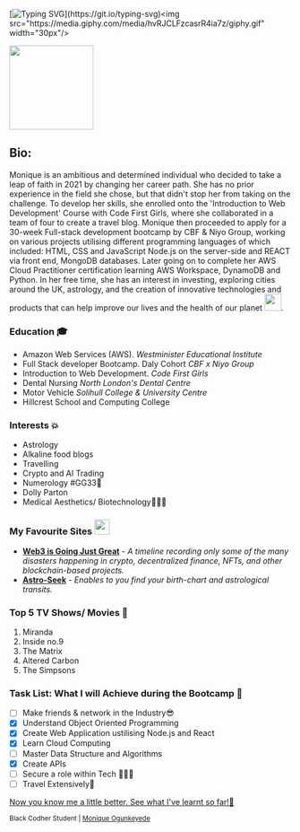 [![Typing SVG](https://readme-typing-svg.herokuapp.com?font=Fira+Code&pause=1000&color=000000&width=506&lines=console.log('Hello+World%2C+Monique+Here!'))](https://git.io/typing-svg)<img src="https://media.giphy.com/media/hvRJCLFzcasrR4ia7z/giphy.gif" width="30px"/>

<a href="https://t.me/m28n8que" target=_blank ><img align="top" width="150" height="150" src="https://github.com/M0nica/M0nica/blob/main/octomonica/m0nica-octocat-rotating.gif?raw=true"></a>

## Bio:
Monique is an ambitious and determined individual who decided to take a leap of faith in 2021 by changing her career path. She has no prior experience in the field she chose, but that didn't stop her from taking on the challenge. To develop her skills, she enrolled onto the 'Introduction to Web Development' Course with Code First Girls, where she collaborated in a team of four to create a travel blog. Monique then proceeded to apply for a 30-week Full-stack development bootcamp by CBF & Niyo Group, working on various projects utilising different programming languages of which included: HTML, CSS and JavaScript Node.js on the server-side and REACT via front end, MongoDB databases. Later going on to complete her AWS Cloud Practitioner certification learning AWS Workspace, DynamoDB and Python. In her free time, she has an interest in investing, exploring cities around the UK, astrology, and the creation of innovative technologies and products that can help improve our lives and the health of our planet <img src="https://media4.giphy.com/media/UOdoMz3baCENO/giphy.gif?cid=ecf05e47cyqy7oztmuuv0w3trvyeyfbh04d8plo9wywcffw4&rid=giphy.gif&ct=g" width="30"/></li>.

### Education 🎓
- Amazon Web Services (AWS). _Westminister Educational Institute_
- Full Stack developer Bootcamp. Daly Cohort _CBF x Niyo Group_
- Introduction to Web Development. _Code First Girls_
- Dental Nursing _North London's Dental Centre_
- Motor Vehicle _Solihull College & University Centre_
- Hillcrest School and Computing College

### Interests 💥
- Astrology
- Alkaline food blogs
- Travelling
- Crypto and AI Trading
- Numerology #GG33🐉
- Dolly Parton
- Medical Aesthetics/ Biotechnology🧖🏾‍♀️

### My Favourite Sites <img src="https://media.giphy.com/media/WFZvB7VIXBgiz3oDXE/giphy.gif" width="27"/></h3>
- **[Web3 is Going Just Great](https://web3isgoinggreat.com/)** - _A timeline recording only some of the many disasters happening in crypto, decentralized finance, NFTs, and other blockchain-based projects._
- **[Astro-Seek](https://astro-seek.com)** - _Enables to you find your birth-chart and astrological transits._

### Top 5 TV Shows/ Movies 🍿
1. Miranda
2. Inside no.9
3. The Matrix
4. Altered Carbon
5. The Simpsons

###  Task List: What I will Achieve during the Bootcamp 🎯
- [ ] Make friends & network in the Industry😎
- [x] Understand Object Oriented Programming
- [x] Create Web Application ustilising Node.js and React
- [x] Learn Cloud Computing
- [ ] Master Data Structure and Algorithms
- [x] Create APIs
- [ ] Secure a role within Tech 👩🏾‍💻
- [ ] Travel Extensively🌴

<!--### Reach me 
- Linkedin💼 
- Telegram: m833q -->

[Now you know me a little better. See what I've learnt so far!🔎](https://github.com/black-codher-bootcamp-2022-daly/unit-01-github-fundamentals-homework-MoniqueOg/blob/main/fundamentals.md)

<sup>  Black Codher Student
 | <a href=https://www.linkedin.com/in/monique-o-7538b41b8/> Monique Ogunkeyede</a> </sup>

[^1]: My references

[^2]: https://docs.github.com/en
[^3]: https://emojis.wiki/ <!--for brown tone-->
[^4]: https://simpsons.fandom.com/wiki/Rayshelle_Peyton 
[^5]: https://https://github.com/m0nica
